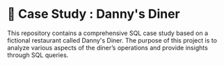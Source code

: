 # 🍜 Case Study : Danny's Diner
This repository contains a comprehensive SQL case study based on a fictional restaurant called Danny's Diner. The purpose of this project is to analyze various aspects of the diner’s operations and provide insights through SQL queries.
